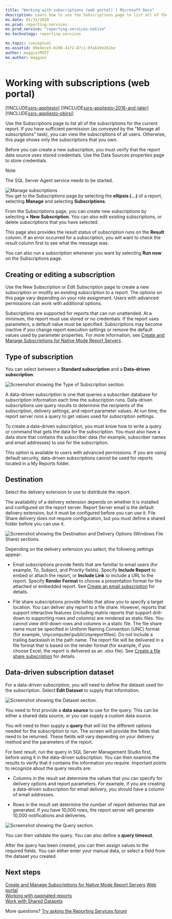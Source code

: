 ```yaml
---
title: "Working with subscriptions (web portal) | Microsoft Docs"
description: Learn how to use the Subscriptions page to list all of the subscriptions for the current report in Reporting Services. 
ms.date: 01/31/2020
ms.prod: reporting-services
ms.prod_service: "reporting-services-native"
ms.technology: reporting-services

ms.topic: conceptual
ms.assetid: 09e8ece5-0200-41f2-87c1-9fab19e261be
author: maggiesMSFT
ms.author: maggies
---
```


# Working with subscriptions (web portal)

[!INCLUDE[ssrs-appliesto](../includes/ssrs-appliesto.md)] [!INCLUDE[ssrs-appliesto-2016-and-later](../includes/ssrs-appliesto-2016-and-later.md)] [!INCLUDE[ssrs-appliesto-pbirsi](../includes/ssrs-appliesto-pbirs.md)]

Use the Subscriptions page to list all of the subscriptions for the current report. If you have sufficient permission (as conveyed by the "Manage all subscriptions" task), you can view the subscriptions of all users. Otherwise, this page shows only the subscriptions that you own.  
  
Before you can create a new subscription, you must verify that the report data source uses stored credentials. Use the Data Sources properties page to store credentials.  
  
> [!NOTE]
> The SQL Server Agent service needs to be started.   
  
![Manage subscriptions](../reporting-services/media/working-with-subscriptions-web-portal/ssrs-manage-subscriptions.png)  
You get to the Subscriptions page by selecting the **ellipsis (...)** of a report, selecting **Manage** and selecting **Subscriptions**.  
  
From the Subscriptions page, you can create new subscriptions by selecting **+ New Subscription**. You can also edit existing subscriptions, or delete subscriptions that you have selected.  
  
This page also provides the result status of subscription runs on the **Result** column. If an error occurred for a subscription, you will want to check the result column first to see what the message was. 

You can also run a subscription whenever you want by selecting **Run now** on the Subscriptions page.
  
## Creating or editing a subscription  
Use the New Subscription or Edit Subscription page to create a new subscription or modify an existing subscription to a report. The options on this page vary depending on your role assignment. Users with advanced permissions can work with additional options.  
  
Subscriptions are supported for reports that can run unattended. At a minimum, the report must use stored or no credentials. If the report uses parameters, a default value must be specified. Subscriptions may become inactive if you change report execution settings or remove the default values used by parameter properties. For more information, see [Create and Manage Subscriptions for Native Mode Report Servers](subscriptions/create-and-manage-subscriptions-for-native-mode-report-servers.md)
.  
  
## Type of subscription  
You can select between a **Standard subscription** and a **Data-driven subscription**.  
  
![Screenshot showing the Type of Subscription section.](../reporting-services/media/working-with-subscriptions-web-portal/ssrswebportal-subscriptions3.png)  
   
A data-driven subscription is one that queries a subscriber database for subscription information each time the subscription runs. Data-driven subscriptions use query results to determine the recipients of the subscription, delivery settings, and report parameter values. At run time, the report server runs a query to get values used for subscription settings.   
  
To create a data-driven subscription, you must know how to write a query or command that gets the data for the subscription. You must also have a data store that contains the subscriber data (for example, subscriber names and email addresses) to use for the subscription.  
  
This option is available to users with advanced permissions. If you are using default security, data-driven subscriptions cannot be used for reports located in a My Reports folder.  
  
## Destination  
Select the delivery extension to use to distribute the report.   
  
The availability of a delivery extension depends on whether it is installed and configured on the report server. Report Server email is the default delivery extension, but it must be configured before you can use it. File Share delivery does not require configuration, but you must define a shared folder before you can use it.  
  
![Screenshot showing the Destination and Delivery Options (Windows File Share) sections.](../reporting-services/media/working-with-subscriptions-web-portal/ssrswebportal-subscriptions2.png)  
  
Depending on the delivery extension you select, the following settings appear:  
  
-   Email subscriptions provide fields that are familiar to email users (for example, To, Subject, and Priority fields). Specify **Include Report** to embed or attach the report, or **Include Link** to include a URL to the report. Specify **Render Format** to choose a presentation format for the attached or embedded report. See [Create an email subscription](subscriptions/create-and-manage-subscriptions-for-native-mode-report-servers.md#bkmk_create_email_subscription) for details. 
  
-   File share subscriptions provide fields that allow you to specify a target location. You can deliver any report to a file share. However, reports that support interactive features (including matrix reports that support drill-down to supporting rows and columns) are rendered as static files. You cannot view drill-down rows and columns in a static file. The file share name must be specified in Uniform Naming Convention (UNC) format (for example, \mycomputer\public\myreportfiles). Do not include a trailing backslash in the path name. The report file will be delivered in a file format that is based on the render format (for example, if you choose Excel, the report is delivered as an .xlsx file).  See [Create a file share subscription](subscriptions/create-and-manage-subscriptions-for-native-mode-report-servers.md#bkmk_create_fileshare_subscription) for details.
  
## Data-driven subscription dataset  
For a data-driven subscription, you will need to define the dataset used for the subscription. Select **Edit Dataset** to supply that information.  
  
![Screenshot showing the Dataset section.](../reporting-services/media/working-with-subscriptions-web-portal/ssrswebportal-subscriptions4.png)  
  
You need to first provide a **data source** to use for the query. This can be either a shared data source, or you can supply a custom data source.  
  
You will need to then supply a **query** that will list the different options needed for the subscription to run. The screen will provide the fields that need to be returned. These fields will vary depending on your delivery method and the parameters of the report.  
  
For best result, run the query in SQL Server Management Studio first, before using it in the data-driven subscription. You can then examine the results to verify that it contains the information you require. Important points to recognize about the query results are:  
  
-   Columns in the result set determine the values that you can specify for delivery options and report parameters. For example, if you are creating a data-driven subscription for email delivery, you should have a column of email addresses.  
  
-   Rows in the result set determine the number of report deliveries that are generated. If you have 10,000 rows, the report server will generate 10,000 notifications and deliveries.  
  
![Screenshot showing the Query section.](../reporting-services/media/working-with-subscriptions-web-portal/ssrswebportal-subscriptions5.png)  
  
You can then validate the query. You can also define a **query timeout**.  
  
After the query has been created, you can then assign values to the required fields. You can either enter your manual data, or select a field from the dataset you created. 

## Next steps

[Create and Manage Subscriptions for Native Mode Report Servers](subscriptions/create-and-manage-subscriptions-for-native-mode-report-servers.md)
[Web portal](../reporting-services/web-portal-ssrs-native-mode.md)  
[Working with paginated reports](working-with-paginated-reports-web-portal.md)  
[Work with Shared Datasets](../reporting-services/work-with-shared-datasets-web-portal.md)

More questions? [Try asking the Reporting Services forum](https://go.microsoft.com/fwlink/?LinkId=620231)
